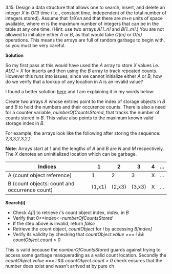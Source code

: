 3.15. Design a data structure that allows one to search, insert, and delete an integer *X* in *O(1)* time (i.e., constant time, independent of the total number of integers stored). Assume that *1≤X≤n* and that there are *m+n* units of space available, where *m* is the maximum number of integers that can be in the table at any one time. (Hint: use two arrays *A[1..n]* and *B[1..m]*.)
You are not allowed to initialize either *A* or *B*, as that would take *O(m)* or *O(n)* operations. This means the arrays are full of random garbage to begin with, so you must be very careful.

**Solution**

So my first pass at this would have used the *A* array to store *X* values i.e. *A[X] = X* for inserts and then using the *B* array to track repeated counts. However this runs into issues; since we cannot initialize either *A* or *B*; how do we verify that a lookup of any location in *A* is an invalid value?

I found a better solution [here](http://stackoverflow.com/a/9575942/721491) and I am explaining it in my words below:

Create two arrays *A* whose entries point to the index of storage objects in *B* and *B* to hold the numbers and their occurence counts. There is also a need for a counter variable, *numberOfCountsStored*, that tracks the number of counts stored in *B*. This value also points to the maximum known valid storage index in *B*.

For example, the arrays look like the following after storing the sequence: 2,3,3,2,3,2,1.

**Note**: Arrays start at 1 and the lengths of *A* and *B* are *N* and *M* respectively. The *X* denotes an uninitialized location which can be garbage.


| Indices                                       	| 1      	| 2      	| 3      	| 4 	| ... 	|
|-----------------------------------------------	|--------	|--------	|--------	|---	|-----	|
| A (count object reference)                    	| 1      	| 2      	| 3      	| X 	| ... 	|
| B (count objects: count and occurrence count) 	| (1,x1) 	| (2,x3) 	| (3,x3) 	| X 	| ... 	|


**Search(i)**

 * Check *A[i]* to retrieve *i*'s count object index, *index*, in *B*
 * Verify that 0<=*index*<=*numberOfCountsStored*
 * If the step above is invalid, return *false*
 * Retrieve the count object, *countObject* for *i* by accessing *B[index]*
 * Verify its validity by checking that *countObject.value === i && countObject.count > 0*

This is valid because the *numberOfCountsStored* guards against trying to access some garbage masquerading as a valid count location. Secondly the *countObject.value === i && countObject.count > 0* check ensures that the number does exist and wasn't arrived at by pure ch